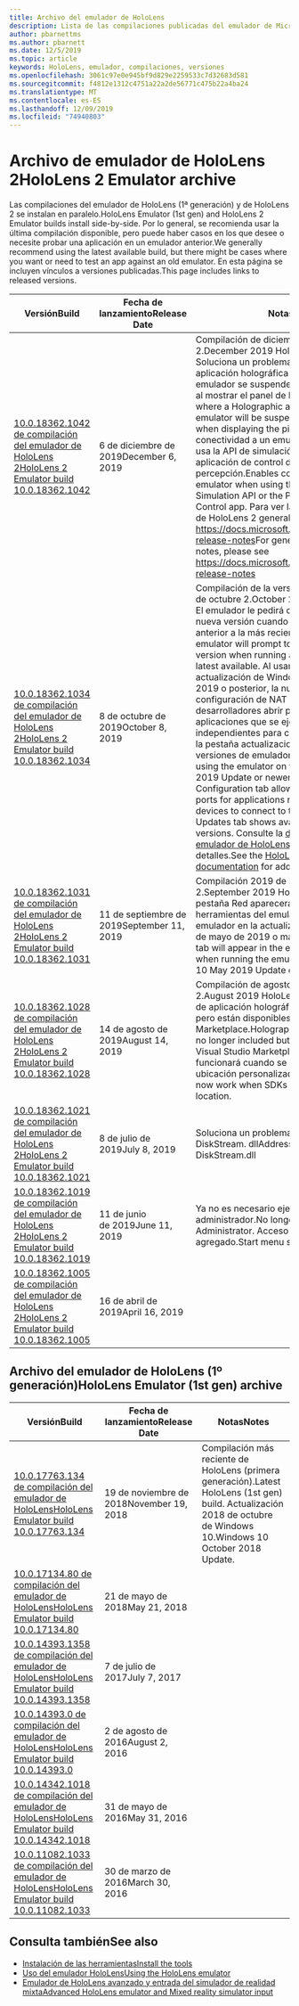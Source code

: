```yaml
---
title: Archivo del emulador de HoloLens
description: Lista de las compilaciones publicadas del emulador de Microsoft HoloLens.
author: pbarnettms
ms.author: pbarnett
ms.date: 12/5/2019
ms.topic: article
keywords: HoloLens, emulador, compilaciones, versiones
ms.openlocfilehash: 3061c97e0e945bf9d829e2259533c7d32683d581
ms.sourcegitcommit: f4812e1312c4751a22a2de56771c475b22a4ba24
ms.translationtype: MT
ms.contentlocale: es-ES
ms.lasthandoff: 12/09/2019
ms.locfileid: "74940803"
---
```

# <a name="hololens-2-emulator-archive"></a><span data-ttu-id="2c730-104">Archivo de emulador de HoloLens 2</span><span class="sxs-lookup"><span data-stu-id="2c730-104">HoloLens 2 Emulator archive</span></span>

<span data-ttu-id="2c730-105">Las compilaciones del emulador de HoloLens (1ª generación) y de HoloLens 2 se instalan en paralelo.</span><span class="sxs-lookup"><span data-stu-id="2c730-105">HoloLens Emulator (1st gen) and HoloLens 2 Emulator builds install side-by-side.</span></span> <span data-ttu-id="2c730-106">Por lo general, se recomienda usar la última compilación disponible, pero puede haber casos en los que desee o necesite probar una aplicación en un emulador anterior.</span><span class="sxs-lookup"><span data-stu-id="2c730-106">We generally recommend using the latest available build, but there might be cases where you want or need to test an app against an old emulator.</span></span> <span data-ttu-id="2c730-107">En esta página se incluyen vínculos a versiones publicadas.</span><span class="sxs-lookup"><span data-stu-id="2c730-107">This page includes links to released versions.</span></span>

|  <span data-ttu-id="2c730-108">Versión</span><span class="sxs-lookup"><span data-stu-id="2c730-108">Build</span></span> |  <span data-ttu-id="2c730-109">Fecha de lanzamiento</span><span class="sxs-lookup"><span data-stu-id="2c730-109">Release Date</span></span> |  <span data-ttu-id="2c730-110">Notas</span><span class="sxs-lookup"><span data-stu-id="2c730-110">Notes</span></span> | 
|----------|----------|----------|
|  [<span data-ttu-id="2c730-111">10.0.18362.1042 de compilación del emulador de HoloLens 2</span><span class="sxs-lookup"><span data-stu-id="2c730-111">HoloLens 2 Emulator build 10.0.18362.1042</span></span>](https://go.microsoft.com/fwlink/?linkid=2112589) | <span data-ttu-id="2c730-112">6 de diciembre de 2019</span><span class="sxs-lookup"><span data-stu-id="2c730-112">December 6, 2019</span></span> | <span data-ttu-id="2c730-113">Compilación de diciembre de 2019 HoloLens 2.</span><span class="sxs-lookup"><span data-stu-id="2c730-113">December 2019 HoloLens 2 build.</span></span>  <span data-ttu-id="2c730-114">Soluciona un problema en el que una aplicación holográfica que se ejecuta en el emulador se suspenderá de forma inesperada al mostrar el panel de PIN.</span><span class="sxs-lookup"><span data-stu-id="2c730-114">Addresses an issue where a Holographic app running in the emulator will be suspended unexpectedly when displaying the pins panel.</span></span>  <span data-ttu-id="2c730-115">Habilita la conectividad a un emulador remoto cuando se usa la API de simulación de percepción o la aplicación de control de simulación de percepción.</span><span class="sxs-lookup"><span data-stu-id="2c730-115">Enables connectivity to a remote emulator when using the Perception Simulation API or the Perception Simulation Control app.</span></span>  <span data-ttu-id="2c730-116">Para ver las notas de la versión de HoloLens 2 generales, consulte https://docs.microsoft.com/hololens/hololens-release-notes</span><span class="sxs-lookup"><span data-stu-id="2c730-116">For general HoloLens 2 release notes, please see https://docs.microsoft.com/hololens/hololens-release-notes</span></span> |
|  [<span data-ttu-id="2c730-117">10.0.18362.1034 de compilación del emulador de HoloLens 2</span><span class="sxs-lookup"><span data-stu-id="2c730-117">HoloLens 2 Emulator build 10.0.18362.1034</span></span>](https://go.microsoft.com/fwlink/?linkid=2106649) | <span data-ttu-id="2c730-118">8 de octubre de 2019</span><span class="sxs-lookup"><span data-stu-id="2c730-118">October 8, 2019</span></span> | <span data-ttu-id="2c730-119">Compilación de la versión 2019 de HoloLens de octubre 2.</span><span class="sxs-lookup"><span data-stu-id="2c730-119">October 2019 HoloLens 2 build.</span></span>  <span data-ttu-id="2c730-120">El emulador le pedirá que actualice a una nueva versión cuando ejecute una versión anterior a la más reciente disponible.</span><span class="sxs-lookup"><span data-stu-id="2c730-120">The emulator will prompt to update to a new version when running a version older than the latest available.</span></span>  <span data-ttu-id="2c730-121">Al usar el emulador en la actualización de Windows 10 de mayo de 2019 o posterior, la nueva pestaña de configuración de NAT permite a los desarrolladores abrir puertos para aplicaciones que se ejecutan en dispositivos independientes para conectarse al emulador y la pestaña actualizaciones muestra las versiones de emulador disponibles.</span><span class="sxs-lookup"><span data-stu-id="2c730-121">When using the emulator on the Windows 10 May 2019 Update or newer, the new NAT Configuration tab allows developers to open ports for applications running on separate devices to connect to the emulator and the Updates tab shows available emulator versions.</span></span>  <span data-ttu-id="2c730-122">Consulte la [documentación del emulador de HoloLens](using-the-hololens-emulator.md) para obtener más detalles.</span><span class="sxs-lookup"><span data-stu-id="2c730-122">See the [HoloLens emulator documentation](using-the-hololens-emulator.md) for additional details.</span></span> |
|  [<span data-ttu-id="2c730-123">10.0.18362.1031 de compilación del emulador de HoloLens 2</span><span class="sxs-lookup"><span data-stu-id="2c730-123">HoloLens 2 Emulator build 10.0.18362.1031</span></span>](https://go.microsoft.com/fwlink/?linkid=2103724) | <span data-ttu-id="2c730-124">11 de septiembre de 2019</span><span class="sxs-lookup"><span data-stu-id="2c730-124">September 11, 2019</span></span> | <span data-ttu-id="2c730-125">Compilación 2019 de HoloLens de septiembre 2.</span><span class="sxs-lookup"><span data-stu-id="2c730-125">September 2019 HoloLens 2 build.</span></span>  <span data-ttu-id="2c730-126">La pestaña Red aparecerá en la ventana herramientas del emulador al ejecutar el emulador en la actualización de Windows 10 de mayo de 2019 o más reciente.</span><span class="sxs-lookup"><span data-stu-id="2c730-126">The Network tab will appear in the emulator Tools window when running the emulator on the Windows 10 May 2019 Update or newer.</span></span> |
|  [<span data-ttu-id="2c730-127">10.0.18362.1028 de compilación del emulador de HoloLens 2</span><span class="sxs-lookup"><span data-stu-id="2c730-127">HoloLens 2 Emulator build 10.0.18362.1028</span></span>](https://go.microsoft.com/fwlink/?linkid=2101019) | <span data-ttu-id="2c730-128">14 de agosto de 2019</span><span class="sxs-lookup"><span data-stu-id="2c730-128">August 14, 2019</span></span> | <span data-ttu-id="2c730-129">Compilación de agosto de 2019 HoloLens 2.</span><span class="sxs-lookup"><span data-stu-id="2c730-129">August 2019 HoloLens 2 build.</span></span>  <span data-ttu-id="2c730-130">Las plantillas de aplicación holográfica ya no se incluyen, pero están disponibles en el Visual Studio Marketplace.</span><span class="sxs-lookup"><span data-stu-id="2c730-130">Holographic app templates are no longer included but are available in the Visual Studio Marketplace.</span></span>  <span data-ttu-id="2c730-131">El emulador ahora funcionará cuando se instalen los SDK en una ubicación personalizada.</span><span class="sxs-lookup"><span data-stu-id="2c730-131">The emulator will now work when SDKs are installed to a custom location.</span></span> |
|  [<span data-ttu-id="2c730-132">10.0.18362.1021 de compilación del emulador de HoloLens 2</span><span class="sxs-lookup"><span data-stu-id="2c730-132">HoloLens 2 Emulator build 10.0.18362.1021</span></span>](https://go.microsoft.com/fwlink/?linkid=2098508) | <span data-ttu-id="2c730-133">8 de julio de 2019</span><span class="sxs-lookup"><span data-stu-id="2c730-133">July 8, 2019</span></span> | <span data-ttu-id="2c730-134">Soluciona un problema de firma con DiskStream. dll</span><span class="sxs-lookup"><span data-stu-id="2c730-134">Addresses a signing issue with DiskStream.dll</span></span> |
|  [<span data-ttu-id="2c730-135">10.0.18362.1019 de compilación del emulador de HoloLens 2</span><span class="sxs-lookup"><span data-stu-id="2c730-135">HoloLens 2 Emulator build 10.0.18362.1019</span></span>](https://go.microsoft.com/fwlink/?linkid=2095316) | <span data-ttu-id="2c730-136">11 de junio de 2019</span><span class="sxs-lookup"><span data-stu-id="2c730-136">June 11, 2019</span></span> | <span data-ttu-id="2c730-137">Ya no es necesario ejecutar como administrador.</span><span class="sxs-lookup"><span data-stu-id="2c730-137">No longer needs to be run as Administrator.</span></span>  <span data-ttu-id="2c730-138">Acceso directo del menú Inicio agregado.</span><span class="sxs-lookup"><span data-stu-id="2c730-138">Start menu shortcut added.</span></span> |
|  [<span data-ttu-id="2c730-139">10.0.18362.1005 de compilación del emulador de HoloLens 2</span><span class="sxs-lookup"><span data-stu-id="2c730-139">HoloLens 2 Emulator build 10.0.18362.1005</span></span>](https://go.microsoft.com/fwlink/?linkid=2087187) | <span data-ttu-id="2c730-140">16 de abril de 2019</span><span class="sxs-lookup"><span data-stu-id="2c730-140">April 16, 2019</span></span> |  |

## <a name="hololens-emulator-1st-gen-archive"></a><span data-ttu-id="2c730-141">Archivo del emulador de HoloLens (1º generación)</span><span class="sxs-lookup"><span data-stu-id="2c730-141">HoloLens Emulator (1st gen) archive</span></span>

|  <span data-ttu-id="2c730-142">Versión</span><span class="sxs-lookup"><span data-stu-id="2c730-142">Build</span></span> |  <span data-ttu-id="2c730-143">Fecha de lanzamiento</span><span class="sxs-lookup"><span data-stu-id="2c730-143">Release Date</span></span> |  <span data-ttu-id="2c730-144">Notas</span><span class="sxs-lookup"><span data-stu-id="2c730-144">Notes</span></span> | 
|----------|----------|----------|
|  [<span data-ttu-id="2c730-145">10.0.17763.134 de compilación del emulador de HoloLens</span><span class="sxs-lookup"><span data-stu-id="2c730-145">HoloLens Emulator build 10.0.17763.134</span></span>](https://go.microsoft.com/fwlink/?linkid=2065980) | <span data-ttu-id="2c730-146">19 de noviembre de 2018</span><span class="sxs-lookup"><span data-stu-id="2c730-146">November 19, 2018</span></span> | <span data-ttu-id="2c730-147">Compilación más reciente de HoloLens (primera generación).</span><span class="sxs-lookup"><span data-stu-id="2c730-147">Latest HoloLens (1st gen) build.</span></span> <span data-ttu-id="2c730-148">Actualización 2018 de octubre de Windows 10.</span><span class="sxs-lookup"><span data-stu-id="2c730-148">Windows 10 October 2018 Update.</span></span> |
|  [<span data-ttu-id="2c730-149">10.0.17134.80 de compilación del emulador de HoloLens</span><span class="sxs-lookup"><span data-stu-id="2c730-149">HoloLens Emulator build 10.0.17134.80</span></span>](https://go.microsoft.com/fwlink/?linkid=874531) | <span data-ttu-id="2c730-150">21 de mayo de 2018</span><span class="sxs-lookup"><span data-stu-id="2c730-150">May 21, 2018</span></span> | 
|  [<span data-ttu-id="2c730-151">10.0.14393.1358 de compilación del emulador de HoloLens</span><span class="sxs-lookup"><span data-stu-id="2c730-151">HoloLens Emulator build 10.0.14393.1358</span></span>](https://go.microsoft.com/fwlink/?linkid=852626) |  <span data-ttu-id="2c730-152">7 de julio de 2017</span><span class="sxs-lookup"><span data-stu-id="2c730-152">July 7, 2017</span></span> |
|  [<span data-ttu-id="2c730-153">10.0.14393.0 de compilación del emulador de HoloLens</span><span class="sxs-lookup"><span data-stu-id="2c730-153">HoloLens Emulator build 10.0.14393.0</span></span>](https://go.microsoft.com/fwlink/?LinkID=823018) |  <span data-ttu-id="2c730-154">2 de agosto de 2016</span><span class="sxs-lookup"><span data-stu-id="2c730-154">August 2, 2016</span></span> |
|  [<span data-ttu-id="2c730-155">10.0.14342.1018 de compilación del emulador de HoloLens</span><span class="sxs-lookup"><span data-stu-id="2c730-155">HoloLens Emulator build 10.0.14342.1018</span></span>](https://go.microsoft.com/fwlink/?LinkID=823018) |  <span data-ttu-id="2c730-156">31 de mayo de 2016</span><span class="sxs-lookup"><span data-stu-id="2c730-156">May 31, 2016</span></span> |
|  [<span data-ttu-id="2c730-157">10.0.11082.1033 de compilación del emulador de HoloLens</span><span class="sxs-lookup"><span data-stu-id="2c730-157">HoloLens Emulator build 10.0.11082.1033</span></span>](https://go.microsoft.com/fwlink/?LinkID=724053) |  <span data-ttu-id="2c730-158">30 de marzo de 2016</span><span class="sxs-lookup"><span data-stu-id="2c730-158">March 30, 2016</span></span> |

## <a name="see-also"></a><span data-ttu-id="2c730-159">Consulta también</span><span class="sxs-lookup"><span data-stu-id="2c730-159">See also</span></span>
* [<span data-ttu-id="2c730-160">Instalación de las herramientas</span><span class="sxs-lookup"><span data-stu-id="2c730-160">Install the tools</span></span>](install-the-tools.md)
* [<span data-ttu-id="2c730-161">Uso del emulador HoloLens</span><span class="sxs-lookup"><span data-stu-id="2c730-161">Using the HoloLens emulator</span></span>](using-the-hololens-emulator.md)
* [<span data-ttu-id="2c730-162">Emulador de HoloLens avanzado y entrada del simulador de realidad mixta</span><span class="sxs-lookup"><span data-stu-id="2c730-162">Advanced HoloLens emulator and Mixed reality simulator input</span></span>](advanced-hololens-emulator-and-mixed-reality-simulator-input.md)

